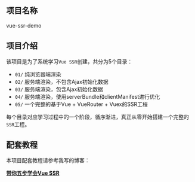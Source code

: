 ## 项目名称
vue-ssr-demo

## 项目介绍
该项目是为了系统学习```Vue SSR```创建，共分为5个目录：

- ```01/``` 纯浏览器端渲染
- ```02/``` 服务端渲染，不包含Ajax初始化数据
- ```03/``` 服务端渲染，包含Ajax初始化数据
- ```04/``` 服务端渲染，使用serverBundle和clientManifest进行优化
- ```05/``` 一个完整的基于Vue + VueRouter + Vuex的SSR工程

每个目录对应学习过程中的一个阶段，循序渐进，真正从零开始搭建一个完整的```SSR```工程。

## 配套教程

本项目配套教程请参考我写的博客：

**[带你五步学会Vue SSR](https://segmentfault.com/a/1190000016637877)**
